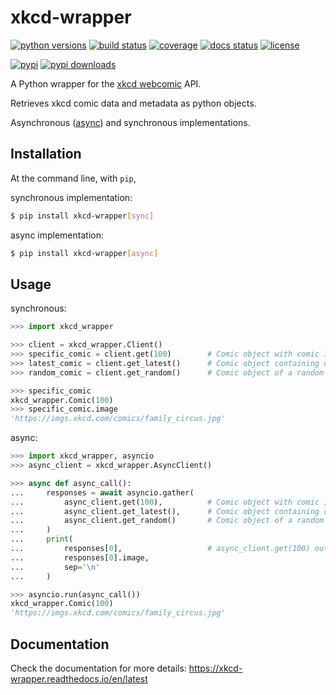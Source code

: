 # xkcd-wrapper
[![python versions](https://img.shields.io/pypi/pyversions/xkcd-wrapper "supported python versions")](https://pypi.org/project/xkcd-wrapper)
[![build status](https://github.com/Kronopt/xkcd-wrapper/workflows/CI/badge.svg "build status")](https://github.com/Kronopt/xkcd-wrapper/actions?query=workflow%3ACI)
[![coverage](https://codecov.io/gh/Kronopt/xkcd-wrapper/branch/master/graph/badge.svg "code coverage")](https://codecov.io/gh/Kronopt/xkcd-wrapper)
[![docs status](https://readthedocs.org/projects/xkcd-wrapper/badge/?version=latest "documentation build status")](https://xkcd-wrapper.readthedocs.io/en/latest/)
[![license](https://img.shields.io/pypi/l/xkcd-wrapper "license")](https://github.com/Kronopt/xkcd-wrapper/blob/master/LICENSE)

[![pypi](https://img.shields.io/pypi/v/xkcd-wrapper "pypi package")](https://pypi.org/project/xkcd-wrapper)
[![pypi downloads](https://img.shields.io/pypi/dm/xkcd-wrapper "pypi downloads")](https://pypi.org/project/xkcd-wrapper)

A Python wrapper for the [xkcd webcomic](https://xkcd.com/) API.

Retrieves xkcd comic data and metadata as python objects.

Asynchronous ([async](https://docs.python.org/3/library/asyncio.html)) and synchronous implementations.

## Installation
At the command line, with `pip`,

synchronous implementation:
```sh
$ pip install xkcd-wrapper[sync]
```

async implementation:
```sh
$ pip install xkcd-wrapper[async]
```

## Usage

synchronous:
```python
>>> import xkcd_wrapper

>>> client = xkcd_wrapper.Client()
>>> specific_comic = client.get(100)        # Comic object with comic 100 data
>>> latest_comic = client.get_latest()      # Comic object containing data of the latest xkcd comic
>>> random_comic = client.get_random()      # Comic object of a random comic

>>> specific_comic
xkcd_wrapper.Comic(100)
>>> specific_comic.image
'https://imgs.xkcd.com/comics/family_circus.jpg'
```

async:
```python
>>> import xkcd_wrapper, asyncio
>>> async_client = xkcd_wrapper.AsyncClient()

>>> async def async_call():
...     responses = await asyncio.gather(
...         async_client.get(100),          # Comic object with comic 100 data
...         async_client.get_latest(),      # Comic object containing data of the latest xkcd comic
...         async_client.get_random()       # Comic object of a random comic
...     )
...     print(
...         responses[0],                   # async_client.get(100) output
...         responses[0].image,
...         sep='\n'
...     )

>>> asyncio.run(async_call())
xkcd_wrapper.Comic(100)
'https://imgs.xkcd.com/comics/family_circus.jpg'
```

## Documentation
Check the documentation for more details: https://xkcd-wrapper.readthedocs.io/en/latest
